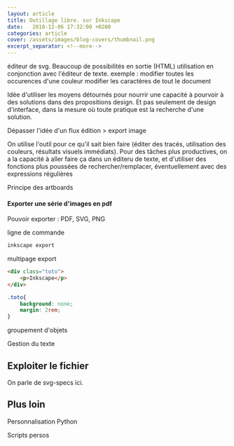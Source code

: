 ```yaml
---
layout: article
title: Outillage libre. sur Inkscape
date:   2018-12-06 17:32:00 +0200
categories: article
cover: /assets/images/blog-covers/thumbnail.png
excerpt_separator: <!--more-->
---
```

éditeur de svg. Beaucoup de possibilités en sortie (HTML)
utilisation en conjonction avec l'éditeur de texte.
exemple : modifier toutes les occurences d'une couleur
modifier les caractères de tout le document

Idée d'utiliser les moyens détournés pour nourrir une capacité à pourvoir à des solutions dans des propositions design. Et pas seulement de design d'interface, dans la mesure où toute pratique est la recherche d'une solution.

Dépasser l'idée d'un flux édition > export image

On utilise l'outil pour ce qu'il sait bien faire (éditer des tracés, utilisation des couleurs, résultats visuels immédiats). Pour des tâches plus productives, on a la capacité à aller faire ça dans un éditeru de texte, et d'utiliser des fonctions plus poussées de rechercher/remplacer, éventuellement avec des expressions régulières

Principe des artboards

#### Exporter une série d'images en pdf ####

Pouvoir exporter : PDF, SVG, PNG

ligne de commande

``` bash
inkscape export
```

multipage export

``` html
<div class="toto">
	<p>Inkscape</p>
</div>
```

``` css
.toto{
	background: none;
	margin: 2rem;
}
```

groupement d'objets

Gestion du texte

## Exploiter le fichier ##

On parle de svg-specs ici.

## Plus loin ##

Personnalisation Python

Scripts persos
